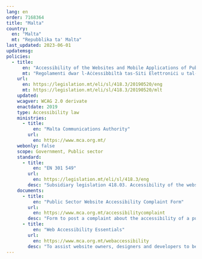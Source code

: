 ```yaml
---
lang: en
order: 7168364
title: "Malta"
country:
  en: "Malta"
  mt: "Repubblika ta' Malta"
last_updated: 2023-06-01
updatemsg:
policies:
  - title:
      en: "Accessibility of the Websites and Mobile Applications of Public Sector Bodies Regulations"
      mt: "Regolamenti dwar l-Aċċessibbiltà tas-Siti Elettroniċi u tal-Applikazzjonijiet Mobbli tal-Korpi tas-Settur Pubbliku"
    url:
      en: https://legislation.mt/eli/sl/418.3/20190520/eng
      mt: https://legislation.mt/eli/sl/418.3/20190520/mlt
    updated: 
    wcagver: WCAG 2.0 derivate
    enactdate: 2019
    type: Accessibility law
    ministries:
      - title:
          en: "Malta Communications Authority"
        url:
          en: https://www.mca.org.mt/
    webonly: false
    scope: Government, Public sector
    standard:
      - title:
          en: "EN 301 549"
        url:
          en: https://legislation.mt/eli/sl/418.3/eng
        desc: "Subsidiary legislation 418.03. Accessibility of the websites and mobile applications of public sector bodies regulations, 7th May 2019. Legal Notice 89 of 2019. For the implementation of EU Directive 2016/2102"
    documents:
      - title:
          en: "Public Sector Website Accessibility Complaint Form"
        url:
          en: https://www.mca.org.mt/accessibilitycomplaint
        desc: "Form to post a complaint about the accessibility of a public sector body website"
      - title:
          en: "Web Accessibility Essentials"
        url:
          en: https://www.mca.org.mt/webaccessibility
        desc: "To assist website owners, designers and developers to better understand what is normally required to meet the W3 WCAG criteria, a number of \"Essential Guides\" have been compiled that aim to simplify further the WCAG criteria requirements and as much as possible, ensure that even non-technical personnel may comprehend what is needed to create an accessible website."
---
```

